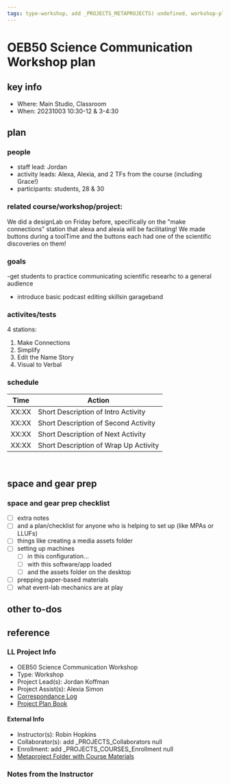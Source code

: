 ```yaml
---
tags: type-workshop, add _PROJECTS_METAPROJECTS) undefined, workshop-plan
---
```



# OEB50 Science Communication Workshop plan

## key info
- Where: Main Studio, Classroom
- When: 20231003 10:30-12 & 3-4:30

## plan

### people
* staff lead: Jordan
* activity leads: Alexa, Alexia, and 2 TFs from the course (including Grace!)
* participants: students, 28 & 30
### related course/workshop/project:
We did a designLab on Friday before, specifically on the "make connections" station that alexa and alexia will be facilitating! We made buttons during a toolTime and the buttons each had one of the scientific discoveries on them!
### goals
-get students to practice communicating scientific researhc to a general audience
- introduce basic podcast editing skillsin garageband
### activites/tests
4 stations:
1. Make Connections
2. Simplify
3. Edit the Name Story
4. Visual to Verbal
### schedule

| Time | Action |  
| -------- | -------- | 
| XX:XX     |  Short Description of Intro Activity    | 
| XX:XX     |  Short Description of Second Activity    | 
| XX:XX     |  Short Description of Next Activity    | 
| XX:XX     |  Short Description of Wrap Up Activity    |  
 
## space and gear prep

### space and gear prep checklist
- [ ] extra notes
- [ ] and a plan/checklist for anyone who is helping to set up (like MPAs or LLUFs)
- [ ] things like creating a media assets folder
- [ ] setting up machines 
    - [ ] in this configuration...
    - [ ] with this software/app loaded
    - [ ] and the assets folder on the desktop
- [ ] prepping paper-based materials
- [ ] what event-lab mechanics are at play 

## other to-dos

## reference
### LL Project Info
* OEB50 Science Communication Workshop
* Type: Workshop
* Project Lead(s): Jordan Koffman
* Project Assist(s): Alexia Simon
* [Correspondance Log](https://drive.google.com/drive/folders/1BNi_t_kCIF9E4HLCXJuqPQfZb3rGQpCP?usp=drive_link)
* [Project Plan Book](https://hackmd.io/@ll-23-24/S1Pj3lrCh)

#### External Info
* Instructor(s): Robin Hopkins
* Collaborator(s): add _PROJECTS_Collaborators null
* Enrollment: add _PROJECTS_COURSES_Enrollment null
* [Metaproject Folder with Course Materials](https://drive.google.com/drive/folders/1CZgnShWh2Ht1jVJOTSfztbevG8zOUC2r)
### Notes from the Instructor

